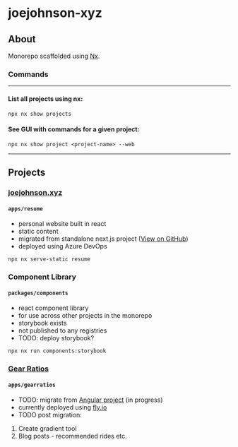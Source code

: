 # joejohnson-xyz

## About

Monorepo scaffolded using [Nx](https://nx.dev).

### Commands

---

#### List all projects using nx:

`npx nx show projects`

#### See GUI with commands for a given project:

`npx nx show project <project-name> --web`

---

## Projects

### [joejohnson.xyz](https://www.joejohnson.xyz)

#### `apps/resume`

- personal website built in react
- static content
- migrated from standalone next.js project ([View on GitHub](https://github.com/NorskJoe/pw-ui))
- deployed using Azure DevOps

`npx nx serve-static resume`

### Component Library

#### `packages/components`

- react component library
- for use across other projects in the monorepo
- storybook exists
- not published to any registries
- TODO: deploy storybook?

`npx nx run components:storybook`

### [Gear Ratios](https://bike.joejohnson.xyz/)

#### `apps/gearratios`

- TODO: migrate from [Angular project](https://github.com/NorskJoe/GearRatios) (in progress)
- currently deployed using [fly.io](https://fly.io)
- TODO post migration:

1. Create gradient tool
2. Blog posts - recommended rides etc.
